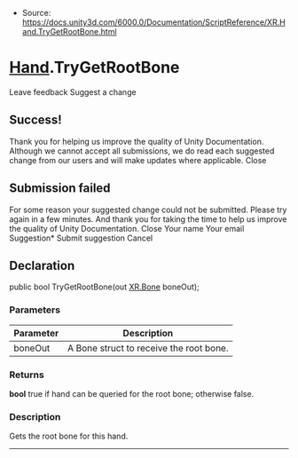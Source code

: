 * Source: https://docs.unity3d.com/6000.0/Documentation/ScriptReference/XR.Hand.TryGetRootBone.html

#  [Hand](https://docs.unity3d.com/6000.0/Documentation/ScriptReference/XR.Hand.html).TryGetRootBone
Leave feedback
Suggest a change
## Success!
Thank you for helping us improve the quality of Unity Documentation. Although we cannot accept all submissions, we do read each suggested change from our users and will make updates where applicable.
Close
## Submission failed
For some reason your suggested change could not be submitted. Please <a>try again</a> in a few minutes. And thank you for taking the time to help us improve the quality of Unity Documentation.
Close
Your name Your email Suggestion* Submit suggestion
Cancel
## Declaration
public bool TryGetRootBone(out [XR.Bone](https://docs.unity3d.com/6000.0/Documentation/ScriptReference/XR.Bone.html) boneOut); 
### Parameters
Parameter | Description  
---|---  
boneOut | A Bone struct to receive the root bone.  
### Returns
**bool** true if hand can be queried for the root bone; otherwise false. 
### Description
Gets the root bone for this hand.
* * *
